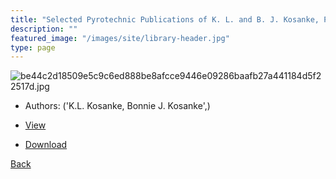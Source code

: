 ```yaml
---
title: "Selected Pyrotechnic Publications of K. L. and B. J. Kosanke, Part 4 (1995 and 1997)"
description: ""
featured_image: "/images/site/library-header.jpg"
type: page
---
```


![be44c2d18509e5c9c6ed888be8afcce9446e09286baafb27a441184d5f22517d.jpg](https://drive.google.com/uc?export=view&id=1ZwQtN15mYm4b7piR_bEjDb_oju9nWPaM)
* Authors: ('K.L. Kosanke, Bonnie J. Kosanke',)
* <a href="https://drive.google.com/uc?export=view&id=18f5BiEePOpb6E_CtY6jrqLwPokZkh-2Y" target="_blank">View</a>

* [Download](https://drive.google.com/uc?export=download&id=18f5BiEePOpb6E_CtY6jrqLwPokZkh-2Y)

[Back](/library/)
